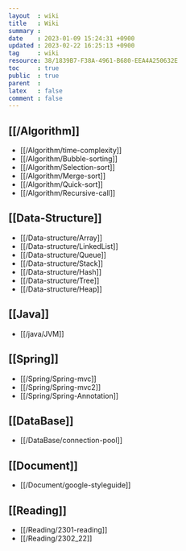 ```yaml
---
layout  : wiki
title   : Wiki
summary : 
date    : 2023-01-09 15:24:31 +0900
updated : 2023-02-22 16:25:13 +0900
tag     : wiki
resource: 38/1839B7-F38A-4961-B680-EEA4A250632E
toc     : true
public  : true
parent  : 
latex   : false
comment : false
---
```


## [[/Algorithm]]
* [[/Algorithm/time-complexity]]
* [[/Algorithm/Bubble-sorting]]
* [[/Algorithm/Selection-sort]]
* [[/Algorithm/Merge-sort]]
* [[/Algorithm/Quick-sort]]
* [[/Algorithm/Recursive-call]]

## [[Data-Structure]]
* [[/Data-structure/Array]]
* [[/Data-structure/LinkedList]]
* [[/Data-structure/Queue]]
* [[/Data-structure/Stack]]
* [[/Data-structure/Hash]]
* [[/Data-structure/Tree]]
* [[/Data-structure/Heap]]

## [[Java]]
* [[/java/JVM]]

## [[Spring]]
* [[/Spring/Spring-mvc]]
* [[/Spring/Spring-mvc2]]
* [[/Spring/Spring-Annotation]]

## [[DataBase]]
* [[/DataBase/connection-pool]]

## [[Document]]
* [[/Document/google-styleguide]]

## [[Reading]]
* [[/Reading/2301-reading]]
* [[/Reading/2302_22]]

